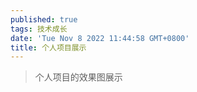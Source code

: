 ```yaml
---
published: true
tags: 技术成长
date: 'Tue Nov 8 2022 11:44:58 GMT+0800'
title: 个人项目展示
---
```

> 个人项目的效果图展示
 